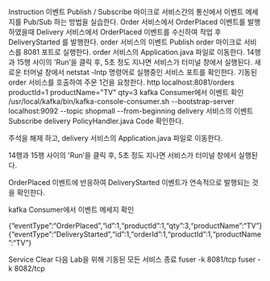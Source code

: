 Instruction
이벤트 Publish / Subscribe
마이크로 서비스간의 통신에서 이벤트 메세지를 Pub/Sub 하는 방법을 실습한다.
Order 서비스에서 OrderPlaced 이벤트를 발행하였을때 Delivery 서비스에서 OrderPlaced 이벤트를 수신하여 작업 후 DeliveryStarted 를 발행한다.
order 서비스의 이벤트 Publish
order 마이크로 서비스를 8081 포트로 실행한다.
order 서비스의 Application.java 파일로 이동한다.
14행과 15행 사이의 'Run’을 클릭 후, 5초 정도 지나면 서비스가 터미널 창에서 실행된다.
새로운 터머널 창에서 netstat -lntp 명령어로 실행중인 서비스 포트를 확인한다.
기동된 order 서비스를 호출하여 주문 1건을 요청한다.
http localhost:8081/orders productId=1 productName="TV" qty=3
kafka Consumer에서 이벤트 확인
/usr/local/kafka/bin/kafka-console-consumer.sh --bootstrap-server localhost:9092 --topic shopmall --from-beginning
delivery 서비스의 이벤트 Subscribe
delivery PolicyHandler.java Code 확인한다.

주석을 해제 하고, delivery 서비스의 Application.java 파일로 이동한다.

14행과 15행 사이의 'Run’을 클릭 후, 5초 정도 지나면 서비스가 터미널 창에서 실행된다.

OrderPlaced 이벤트에 반응하여 DeliveryStarted 이벤트가 연속적으로 발행되는 것을 확인한다.

kafka Consumer에서 이벤트 메세지 확인

{“eventType”:“OrderPlaced”,“id”:1,“productId”:1,“qty”:3,“productName”:“TV”}
{“eventType”:“DeliveryStarted”,“id”:1,“orderId”:1,“productId”:1,“productName”:“TV”}

Service Clear
다음 Lab을 위해 기동된 모든 서비스 종료
fuser -k 8081/tcp
fuser -k 8082/tcp
